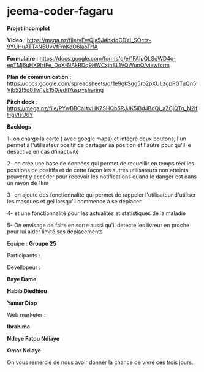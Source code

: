 # jeema-coder-fagaru

**Projet incomplet**

**Video** : https://mega.nz/file/vEwQja5J#bkfdCDYI_SOctz-9YUHuATT4N5UvVfFmKdO6laoTrfA

**Formulaire** : https://docs.google.com/forms/d/e/1FAIpQLSdWD4o-epTMj6uHX9IrtFe_DqX-NAkRDq9HWCxjnBL1VQWupQ/viewform

**Plan de communication** : https://docs.google.com/spreadsheets/d/1e9gkSgg5ro2pXULzgpPGTuQn5IVjb52I5d0Tw1yE150/edit?usp=sharing

**Pitch deck** : https://mega.nz/file/PYwBBCaI#vHK7SHQb5RJJK5iBdJBdQi_aZCjQTg_N2ifHgVlsU6Y

**Backlogs**

1- on charge la carte ( avec google maps) et intégré deux boutons, l'un permet à l'utilisateur positif de partager sa position et l'autre pour qu'il le désactive en cas d'inactivité

2- on crée une base de données qui permet de recueillir en temps réel les positions de positifs et de cette façon les autres utilisateurs non atteints peuvent y accéder pour recevoir les notifications quand le danger est dans un rayon de 1km

3- on ajoute des fonctionnalité qui permet de rappeler l'utilisateur d'utiliser les masques et gel lorsqu'il commence à se déplacer.

4- et une fonctionnalité pour les actualités et statistiques de la maladie

5- On envisage de faire en sorte aussi qu'il detecte les livreur en proche pour lui aider limité ses déplacements

Equipe : **Groupe 25**

  Participants :
    
  Devellopeur : 
        
   **Baye Dame**
        
   **Habib Diedhiou**
        
   **Yamar Diop**
        
Web marketer :
    
   **Ibrahima**
        
   **Ndeye Fatou Ndiaye**
        
   **Omar Ndiaye**


On vous remercie de nous avoir donner la chance de vivre ces trois jours.
